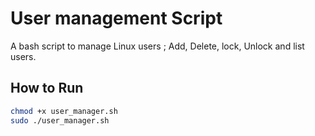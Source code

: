 # User management Script

A bash script to manage  Linux users ; Add, Delete, lock, Unlock and list users.


## How to Run

```bash
chmod +x user_manager.sh
sudo ./user_manager.sh
